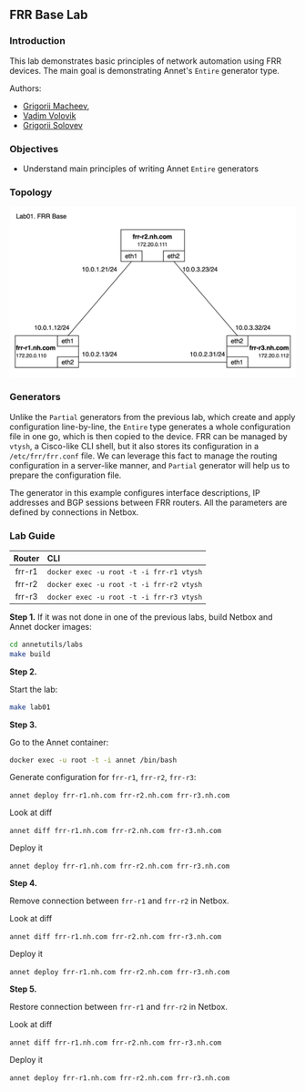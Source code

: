 ## FRR Base Lab

### Introduction

This lab demonstrates basic principles of network automation using FRR devices. The main goal is demonstrating Annet's `Entire` generator type.

Authors:
- [Grigorii Macheev](https://github.com/gregory-mac),
- [Vadim Volovik](https://github.com/vadvolo)
- [Grigorii Solovev](https://github.com/gs1571)

### Objectives

- Understand main principles of writing Annet `Entire` generators

### Topology

![Lab Topology](./images/topology.png)

### Generators

Unlike the `Partial` generators from the previous lab, which create and apply configuration line-by-line, the `Entire` type generates a whole configuration file in one go, which is then copied to the device.
FRR can be managed by `vtysh`, a Cisco-like CLI shell, but it also stores its configuration in a `/etc/frr/frr.conf` file.
We can leverage this fact to manage the routing configuration in a server-like manner, and `Partial` generator will help us to prepare the configuration file.

The generator in this example configures interface descriptions, IP addresses and BGP sessions between FRR routers.
All the parameters are defined by connections in Netbox.

### Lab Guide

| Router | CLI |
|:------:|:----|
| frr-r1 | `docker exec -u root -t -i frr-r1 vtysh` |
| frr-r2 | `docker exec -u root -t -i frr-r2 vtysh` |
| frr-r3 | `docker exec -u root -t -i frr-r3 vtysh` |


**Step 1.**
If it was not done in one of the previous labs, build Netbox and Annet docker images:

```bash
cd annetutils/labs
make build
```

**Step 2.**

Start the lab:

```bash
make lab01
```

**Step 3.**

Go to the Annet container:

```bash
docker exec -u root -t -i annet /bin/bash
```

Generate configuration for `frr-r1`, `frr-r2`, `frr-r3`:

`annet deploy frr-r1.nh.com frr-r2.nh.com frr-r3.nh.com`

Look at diff

`annet diff frr-r1.nh.com frr-r2.nh.com frr-r3.nh.com`

Deploy it

`annet deploy frr-r1.nh.com frr-r2.nh.com frr-r3.nh.com`

**Step 4.**

Remove connection between `frr-r1` and `frr-r2` in Netbox.

Look at diff

`annet diff frr-r1.nh.com frr-r2.nh.com frr-r3.nh.com`

Deploy it

`annet deploy frr-r1.nh.com frr-r2.nh.com frr-r3.nh.com`

**Step 5.**

Restore connection between `frr-r1` and `frr-r2` in Netbox.

Look at diff

`annet diff frr-r1.nh.com frr-r2.nh.com frr-r3.nh.com`

Deploy it

`annet deploy frr-r1.nh.com frr-r2.nh.com frr-r3.nh.com`
